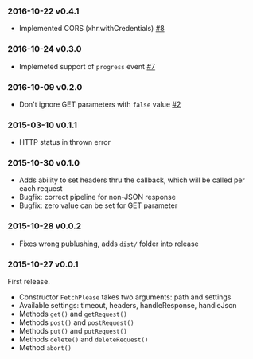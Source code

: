 ### 2016-10-22 v0.4.1

 * Implemented CORS (xhr.withCredentials) [#8](https://github.com/albburtsev/fetch-please/pull/8)

### 2016-10-24 v0.3.0

 * Implemeted support of `progress` event [#7](https://github.com/albburtsev/fetch-please/issues/7)

### 2016-10-09 v0.2.0

 * Don't ignore GET parameters with `false` value [#2](https://github.com/albburtsev/fetch-please/issues/2)

### 2015-03-10 v0.1.1

 * HTTP status in thrown error

### 2015-10-30 v0.1.0

 * Adds ability to set headers thru the callback, which will be called per each request
 * Bugfix: correct pipeline for non-JSON response
 * Bugfix: zero value can be set for GET parameter

### 2015-10-28 v0.0.2

 * Fixes wrong publushing, adds ```dist/``` folder into release

### 2015-10-27 v0.0.1

First release.

 * Constructor ```FetchPlease``` takes two arguments: path and settings
 * Available settings: timeout, headers, handleResponse, handleJson
 * Methods ```get()``` and ```getRequest()```
 * Methods ```post()``` and ```postRequest()```
 * Methods ```put()``` and ```putRequest()```
 * Methods ```delete()``` and ```deleteRequest()```
 * Method ```abort()```
